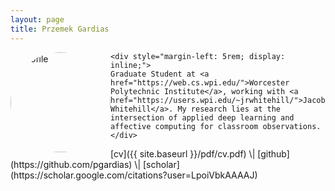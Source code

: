 ```yaml
---
layout: page
title: Przemek Gardias
---
```


<div markdown=0>
	<img src="{{site.url}}/assets/profile.jpg" alt="Profile" style="height: 10rem; width: 10rem; border-radius: 50% 50% 50% 50%; float: left;">

	<div style="margin-left: 5rem; display: inline;">
	Graduate Student at <a href="https://web.cs.wpi.edu/">Worcester Polytechnic Institute</a>, working with <a href="https://users.wpi.edu/~jrwhitehill/">Jacob Whitehill</a>. My research lies at the intersection of applied deep learning and affective computing for classroom observations.
	</div>
</div>

<div markdown=1>
[cv]({{ site.baseurl }}/pdf/cv.pdf) \| [github](https://github.com/pgardias) \| [scholar](https://scholar.google.com/citations?user=LpoiVbkAAAAJ)
</div>